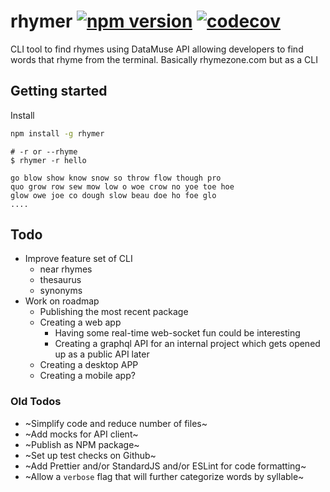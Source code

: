 # rhymer [![npm version](https://badge.fury.io/js/rhymer.svg)](https://badge.fury.io/js/rhymer) [![codecov](https://codecov.io/gh/pelhage/rhymer/branch/master/graph/badge.svg)](https://codecov.io/gh/pelhage/rhymer)

CLI tool to find rhymes using DataMuse API allowing developers to find words that rhyme from the terminal. Basically rhymezone.com but as a CLI

## Getting started
Install
```bash
npm install -g rhymer
```
```console
# -r or --rhyme 
$ rhymer -r hello

go blow show know snow so throw flow though pro
quo grow row sew mow low o woe crow no yoe toe hoe
glow owe joe co dough slow beau doe ho foe glo 
....
```



## Todo

- Improve feature set of CLI
  - near rhymes
  - thesaurus
  - synonyms
- Work on roadmap
  - Publishing the most recent package
  - Creating a web app
    - Having some real-time web-socket fun could be interesting
    - Creating a graphql API for an internal project which gets opened up as a public API later
  - Creating a desktop APP
  - Creating a mobile app?

### Old Todos

- ~Simplify code and reduce number of files~
- ~Add mocks for API client~
- ~Publish as NPM package~
- ~Set up test checks on Github~
- ~Add Prettier and/or StandardJS and/or ESLint for code formatting~
- ~Allow a `verbose` flag that will further categorize words by syllable~
